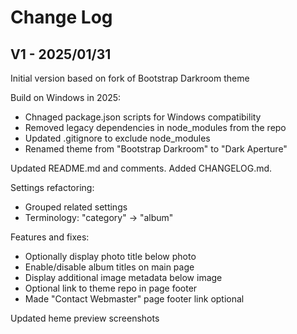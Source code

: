 # Change Log

## V1 - 2025/01/31

Initial version based on fork of Bootstrap Darkroom theme

Build on Windows in 2025:
- Chnaged package.json scripts for Windows compatibility
- Removed legacy dependencies in node_modules from the repo
- Updated .gitignore to exclude node_modules
- Renamed theme from "Bootstrap Darkroom" to "Dark Aperture"

Updated README.md and comments. Added CHANGELOG.md.

Settings refactoring:
- Grouped related settings
- Terminology: "category" -> "album"

Features and fixes:
- Optionally display photo title below photo
- Enable/disable album titles on main page
- Display additional image metadata below image
- Optional link to theme repo in page footer
- Made "Contact Webmaster" page footer link optional

Updated heme preview screenshots
